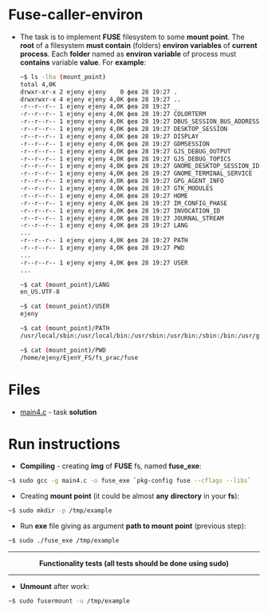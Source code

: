 # Fuse-caller-environ

* The task is to implement **FUSE** filesystem to some **mount point**. The **root** of a filesystem **must contain** (folders) **environ variables** of **current process**. 
Each **folder** named as **environ variable** of process must **contains** variable **value**. For **example**:
  ```sh
  ~$ ls -lha (mount_point)
  total 4,0K
  drwxr-xr-x 2 ejeny ejeny    0 фев 28 19:27 .
  drwxrwxr-x 4 ejeny ejeny 4,0K фев 28 19:27 ..
  -r--r--r-- 1 ejeny ejeny 4,0K фев 28 19:27 _
  -r--r--r-- 1 ejeny ejeny 4,0K фев 28 19:27 COLORTERM
  -r--r--r-- 1 ejeny ejeny 4,0K фев 28 19:27 DBUS_SESSION_BUS_ADDRESS
  -r--r--r-- 1 ejeny ejeny 4,0K фев 28 19:27 DESKTOP_SESSION
  -r--r--r-- 1 ejeny ejeny 4,0K фев 28 19:27 DISPLAY
  -r--r--r-- 1 ejeny ejeny 4,0K фев 28 19:27 GDMSESSION
  -r--r--r-- 1 ejeny ejeny 4,0K фев 28 19:27 GJS_DEBUG_OUTPUT
  -r--r--r-- 1 ejeny ejeny 4,0K фев 28 19:27 GJS_DEBUG_TOPICS
  -r--r--r-- 1 ejeny ejeny 4,0K фев 28 19:27 GNOME_DESKTOP_SESSION_ID
  -r--r--r-- 1 ejeny ejeny 4,0K фев 28 19:27 GNOME_TERMINAL_SERVICE
  -r--r--r-- 1 ejeny ejeny 4,0K фев 28 19:27 GPG_AGENT_INFO
  -r--r--r-- 1 ejeny ejeny 4,0K фев 28 19:27 GTK_MODULES
  -r--r--r-- 1 ejeny ejeny 4,0K фев 28 19:27 HOME
  -r--r--r-- 1 ejeny ejeny 4,0K фев 28 19:27 IM_CONFIG_PHASE
  -r--r--r-- 1 ejeny ejeny 4,0K фев 28 19:27 INVOCATION_ID
  -r--r--r-- 1 ejeny ejeny 4,0K фев 28 19:27 JOURNAL_STREAM
  -r--r--r-- 1 ejeny ejeny 4,0K фев 28 19:27 LANG
  ...
  -r--r--r-- 1 ejeny ejeny 4,0K фев 28 19:27 PATH
  -r--r--r-- 1 ejeny ejeny 4,0K фев 28 19:27 PWD
  ...
  -r--r--r-- 1 ejeny ejeny 4,0K фев 28 19:27 USER
  ...
  
  ~$ cat (mount_point)/LANG 
  en_US.UTF-8
  
  ~$ cat (mount_point)/USER
  ejeny
  
  ~$ cat (mount_point)/PATH
  /usr/local/sbin:/usr/local/bin:/usr/sbin:/usr/bin:/sbin:/bin:/usr/games:/usr/local/games:/snap/bin
  
  ~$ cat (mount_point)/PWD
  /home/ejeny/EjenY_FS/fs_prac/fuse
  ```
  
# Files
* [main4.c](https://github.com/EjenY-Poltavchiny/Filesystems-prac/blob/main/fuse-caller-env/main4.c) - task **solution**
  
# Run instructions 
* **Compiling** - creating **img** of **FUSE** fs, named **fuse_exe**:
```sh
~$ sudo gcc -g main4.c -o fuse_exe `pkg-config fuse --cflags --libs`
```
* Creating **mount point** (it could be almost **any** **directory** in your **fs**):
```sh
~$ sudo mkdir -p /tmp/example
```
* Run **exe** file giving as argument **path to mount point** (previous step):
```sh
~$ sudo ./fuse_exe /tmp/example
```
----
$$\textbf{Functionality tests (all tests should be done using sudo)}$$

----
* **Unmount** after work:
```sh
~$ sudo fusermount -u /tmp/example
```
  
